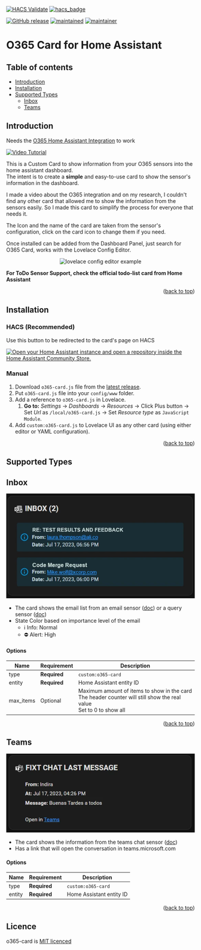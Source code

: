 <a name="readme-top"></a>

[![HACS Validate](https://github.com/fixtse/o365-card/actions/workflows/github-actions-hacs.yml/badge.svg)](https://github.com/fixtse/o365-card/actions/workflows/github-actions-hacs.yml) [![hacs_badge](https://img.shields.io/badge/HACS-Default-41BDF5.svg)](https://github.com/hacs/integration)

[![GitHub release](https://img.shields.io/github/v/release/fixtse/o365-card)](https://github.com/fixtse/o365-card/releases/latest) [![maintained](https://img.shields.io/maintenance/yes/2024.svg)](#) [![maintainer](https://img.shields.io/badge/maintainer-%20%40fixtse-blue.svg)](https://github.com/fixtse)


# O365 Card for Home Assistant

Table of contents
-----------------

* [Introduction](#introduction)
* [Installation](#installation)
* [Supported Types](#supported-types)
  * [Inbox](#inbox)
  * [Teams](#teams)

## Introduction
Needs the [O365 Home Assistant Integration](https://github.com/RogerSelwyn/O365-HomeAssistant) to work

[![Video Tutorial](http://img.youtube.com/vi/yKr5nMzOaAI/0.jpg)](http://www.youtube.com/watch?v=yKr5nMzOaAI "Integrating Office 365 into Home Assistant")

This is a Custom Card to show information from your O365 sensors into the home assistant dashboard.<br /> The intent is to create a **simple** and easy-to-use card to show the sensor's information in the dashboard.

I made a video about the O365 integration and on my research, I couldn't find any other card that allowed me to show the information from the sensors easily. So I made this card to simplify the process for everyone that needs it.

The Icon and the name of the card are taken from the sensor's configuration, click on the card icon to change them if you need.

Once installed can be added from the Dashboard Panel, just search for O365 Card, works with the Lovelace Config Editor.

<p align="center"><img src="https://i.imgur.com/aKn0LVo.jpeg" alt="lovelace config editor example"></p>


**For ToDo Sensor Support, check the official todo-list card from Home Assistant**

<p align="right">(<a href="#readme-top">back to top</a>)</p>

## Installation

### HACS (Recommended)

Use this button to be redirected to the card's page on HACS

[![Open your Home Assistant instance and open a repository inside the Home Assistant Community Store.](https://my.home-assistant.io/badges/hacs_repository.svg)](https://my.home-assistant.io/redirect/hacs_repository/?repository=o365-card&owner=fixtse&category=Plugin)


### Manual

1. Download `o365-card.js` file from the [latest release](https://github.com/fixtse/office365-card/releases/latest).
2. Put `o365-card.js` file into your `config/www` folder.
3. Add a reference to `o365-card.js` in Lovelace.
   1. **Go to:** _Settings_ → _Dashboards_ → _Resources_ → Click Plus button → Set _Url_ as `/local/o365-card.js` → Set _Resource type_ as `JavaScript Module`.   
4. Add `custom:o365-card.js` to Lovelace UI as any other card (using either editor or YAML configuration).
<p align="right">(<a href="#readme-top">back to top</a>)</p>

## Supported Types

## Inbox
<p align="center"><img src="img/inbox.webp" alt="inbox sensor example"></p>

* The card shows the email list from an email sensor ([doc](https://rogerselwyn.github.io/O365-HomeAssistant/installation_and_configuration.html#email_sensors)) or a query sensor ([doc](https://rogerselwyn.github.io/O365-HomeAssistant/installation_and_configuration.html#query_sensors))
* State Color based on importance level of the email
  * :information_source: Info: Normal
  * :no_entry: Alert: High

#### Options
| Name  | Requirement | Description | 
| --- | --- |  --- |
| type  | **Required** | `custom:o365-card` |
| entity | **Required**  | Home Assistant entity ID |
| max_items | Optional | Maximum amount of items to show in the card <br> The header counter will still show the real value <br> Set to 0 to show all  |
<p align="right">(<a href="#readme-top">back to top</a>)</p>

## Teams
<p align="center"><img src="img/teams_last_message.webp" alt="chat sensor example"></p>

* The card shows the information from the teams chat sensor ([doc](https://rogerselwyn.github.io/O365-HomeAssistant/sensor.html#teams-chat-sensor))
* Has a link that will open the conversation in teams.microsoft.com

#### Options
| Name | Requirement | Description | 
| --- | --- | --- |
| type  | **Required** | `custom:o365-card` |
| entity | **Required**  | Home Assistant entity ID |

<p align="right">(<a href="#readme-top">back to top</a>)</p>

## Licence
o365-card is [MIT licenced](license.txt)



